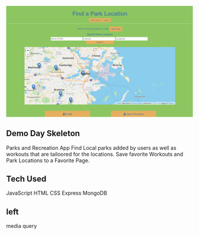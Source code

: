 ![img](mappage.png)


## Demo Day Skeleton

Parks and Recreation App
Find Local parks added by users as well as workouts that are tailoored for the locations. Save favorite Workouts and Park Locations to a Favorite Page.  

## Tech Used

JavaScript 
HTML
CSS
Express
MongoDB

## left
media query





